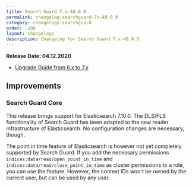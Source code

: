 ```yaml
---
title: Search Guard 7.x-48.0.0
permalink: changelog-searchguard-7x-48_0_0
category: changelogs-searchguard
order: -100
layout: changelogs
description: Changelog for Search Guard 7.x-48.0.0	
---
```


<!--- Copyright 2020 floragunn GmbH -->

**Release Date: 04.12.2020**

* [Upgrade Guide from 6.x to 7.x](../_docs_installation/installation_upgrading_6_7.md)

## Improvements



### Search Guard Core

This release brings support for Elasticsearch 7.10.0. The DLS/FLS functionality of Search Guard has been adapted to the new reader infrastructure of Elasticsearch. No configuration changes are necessary, though.

The point in time feature of Elasticsearch is however not yet completely supported by Search Guard. If you add the necessary permissions `indices:data/read/open_point_in_time` and `indices:data/read/close_point_in_time` as cluster permissions to a role, you can use the feature. However, the context IDs won't be owned by the current user, but can be used by any user.
<p />


